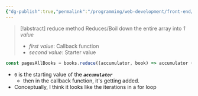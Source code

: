 ```yaml
---
{"dg-publish":true,"permalink":"/programming/web-development/front-end/react-js/00-essential-java-script/10-array-reduce-method/","tags":["programming","jsbasics","javascript","JS-Fundamentals"]}
---
```



> [!abstract] reduce method
> Reduces/Boil down the entire array into _1 value_
> - _first value_: Callback function 
> - _second value_: Starter value


```js
const pagesAllBooks = books.reduce((accumulator, book) => accumulator + book.pages, 0)
```
- `0` is the starting value of the ___`accumulator`___
	- then in the callback function, it's getting added. 
- Conceptually, I think it looks like the iterations in a for loop